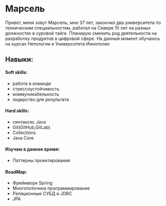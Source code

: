 # Марсель
Привет, меня зовут Марсель, мне 37 лет, закончил два университета по техническим специальностям, работал на Севере 10 лет на разных должностях в суровой тайге. Планирую сменить род деятельности на разработку продуктов в цифровой сфере.
На данный момент обучаюсь на курсах  Нетологии и Университета Иннополис

## Навыки:
#### Soft skills:
- работа в команде
- стрессоустойчивость
- коммуникабельность
- лидерство для результата
#### Hard skills:
- cинтаксис Java
- Git(GitHub,GitLab)
- Collections
- Java Core
#### Изучаю в данное время:
- Паттерны проектирования
#### RoadMap:
- Фреймворк  Spring
- Многопоточное программирование
- Реляционные СУБД и JDBC
- JPA


